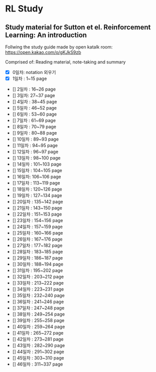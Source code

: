 # RL Study

## Study material for Sutton et el. Reinforcement Learning: An introduction

Follwing the study guide made by open katalk room: https://open.kakao.com/o/gKJkS9zb

Comprised of: Reading material, note-taking and summary

- [x] 0일차: notation 외우기
- [x] 1일차 : 1~15 page
- [] 2일차 : 16~26 page
- [] 3일차: 27~37 page
- [] 4일차 : 38~45 page
- [] 5일차 : 46~52 page
- [] 6일차 : 53~60 page
- [] 7일차 : 61~69 page
- [] 8일차 : 70~79 page
- [] 9일차 : 80~88 page
- [] 10일차 : 89~93 page
- [] 11일차 : 94~95 page
- [] 12일차 : 96~97 page
- [] 13일차 : 98~100 page
- [] 14일차 : 101~103 page
- [] 15일차 : 104~105 page
- [] 16일차: 106~106 page
- [] 17일차 : 113~119 page
- [] 18일차 : 120~126 page
- [] 19일차 : 127~134 page
- [] 20일차 : 135~142 page
- [] 21일차 : 143~150 page
- [] 22일차 : 151~153 page
- [] 23일차 : 154~156 page
- [] 24일차 : 157~159 page
- [] 25일차 : 160~166 page
- [] 26일차 : 167~176 page
- [] 27일차 : 177~182 page
- [] 28일차 : 183~185 page
- [] 29일차 : 186~187 page
- [] 30일차 : 188~194 page
- [] 31일차 : 195~202 page
- [] 32일차 : 203~212 page
- [] 33일차 : 213~222 page
- [] 34일차 : 223~231 page
- [] 35일차 : 232~240 page
- [] 36일차 : 241~246 page
- [] 37일차 : 247~248 page
- [] 38일차 : 249~254 page
- [] 39일차 : 255~258 page
- [] 40일차 : 259~264 page
- [] 41일차 : 265~272 page
- [] 42일차 : 273~281 page
- [] 43일차 : 282~290 page
- [] 44일차 : 291~302 page
- [] 45일차 : 303~310 page
- [] 46일차 : 311~337 page

